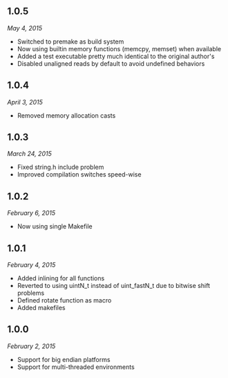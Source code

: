 1.0.5
-----
*May 4, 2015*

* Switched to premake as build system
* Now using builtin memory functions (memcpy, memset) when available
* Added a test executable pretty much identical to the original author's
* Disabled unaligned reads by default to avoid undefined behaviors

1.0.4
-----
*April 3, 2015*

* Removed memory allocation casts

1.0.3
-----
*March 24, 2015*

* Fixed string.h include problem
* Improved compilation switches speed-wise

1.0.2
-----
*February 6, 2015*

* Now using single Makefile

1.0.1
-----
*February 4, 2015*

* Added inlining for all functions
* Reverted to using uintN_t instead of uint_fastN_t due to bitwise shift problems
* Defined rotate function as macro
* Added makefiles

1.0.0
-----
*February 2, 2015*

* Support for big endian platforms
* Support for multi-threaded environments